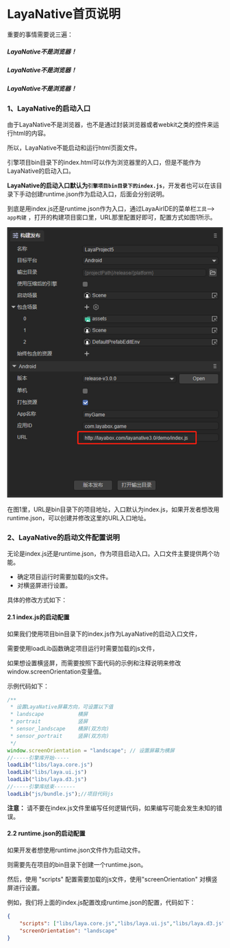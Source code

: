 
# LayaNative首页说明


重要的事情需要说三遍：

##### LayaNative不是浏览器！

##### LayaNative不是浏览器！

##### LayaNative不是浏览器！

### 1、LayaNative的启动入口

由于LayaNative不是浏览器，也不是通过封装浏览器或者webkit之类的控件来运行html的内容。

所以，LayaNative不能启动和运行html页面文件。

引擎项目bin目录下的index.html可以作为浏览器里的入口，但是不能作为LayaNative的启动入口。

**LayaNative的启动入口默认为`引擎项目bin目录下的index.js`**，开发者也可以在该目录下手动创建runtime.json作为启动入口，后面会分别说明。

到底是用index.js还是runtime.json作为入口，通过LayaAirIDE的菜单栏`工具`--> `app构建` ，打开的构建项目窗口里，URL那里配置好即可，配置方式如图1所示。

![](img/1.png) 

在图1里，URL是bin目录下的项目地址，入口默认为index.js，如果开发者想改用runtime.json，可以创建并修改这里的URL入口地址。

### 2、LayaNative的启动文件配置说明

无论是index.js还是runtime.json，作为项目启动入口。入口文件主要提供两个功能。

* 确定项目运行时需要加载的js文件。
* 对横竖屏进行设置。

具体的修改方式如下：

#### 2.1 index.js的启动配置

如果我们使用项目bin目录下的index.js作为LayaNative的启动入口文件，

需要使用loadLib函数确定项目运行时需要加载的js文件，

如果想设置横竖屏，而需要按照下面代码的示例和注释说明来修改window.screenOrientation变量值。

示例代码如下：

```javascript
/**
 * 设置LayaNative屏幕方向，可设置以下值
 * landscape           横屏
 * portrait            竖屏
 * sensor_landscape    横屏(双方向)
 * sensor_portrait     竖屏(双方向)
 */
window.screenOrientation = "landscape"; // 设置屏幕为横屏
//-----引擎库开始-----
loadLib("libs/laya.core.js")
loadLib("libs/laya.ui.js")
loadLib("libs/laya.d3.js")
//-----引擎库结束-------
loadLib("js/bundle.js");//项目代码js
```


**注意：** 请不要在index.js文件里编写任何逻辑代码，如果编写可能会发生未知的错误。

#### 2.2  runtime.json的启动配置

如果开发者想使用runtime.json文件作为启动文件。

则需要先在项目的bin目录下创建一个runtime.json。

然后，使用 "scripts" 配置需要加载的js文件，使用"screenOrientation" 对横竖屏进行设置。

例如，我们将上面的index.js配置改成runtime.json的配置，代码如下：

```json
{
	"scripts": ["libs/laya.core.js","libs/laya.ui.js","libs/laya.d3.js","js/bundle.js"],
	"screenOrientation": "landscape"
}
```

